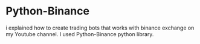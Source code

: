 # Python-Binance

i explained how to create trading bots that works with binance exchange on my Youtube channel. I used Python-Binance python library.
